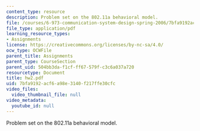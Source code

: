 ```yaml
---
content_type: resource
description: Problem set on the 802.11a behavioral model.
file: /courses/6-973-communication-system-design-spring-2006/7bfa9192acf6a98e3140f217ffe30cfc_hw2.pdf
file_type: application/pdf
learning_resource_types:
- Assignments
license: https://creativecommons.org/licenses/by-nc-sa/4.0/
ocw_type: OCWFile
parent_title: Assignments
parent_type: CourseSection
parent_uid: 504bb3da-f1cf-ff67-579f-c3c6a037a720
resourcetype: Document
title: hw2.pdf
uid: 7bfa9192-acf6-a98e-3140-f217ffe30cfc
video_files:
  video_thumbnail_file: null
video_metadata:
  youtube_id: null
---
```

Problem set on the 802.11a behavioral model.